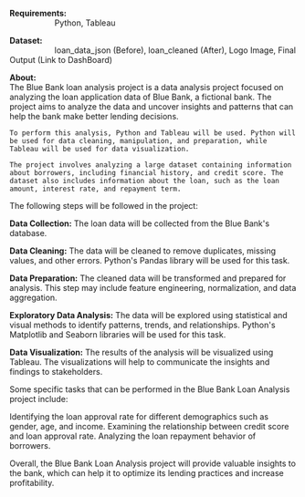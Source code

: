<strong>Requirements:</strong><br/>
&nbsp;&nbsp;&nbsp;&nbsp;&nbsp;&nbsp;&nbsp;&nbsp;&nbsp;&nbsp;&nbsp;&nbsp;&nbsp;&nbsp;&nbsp;&nbsp;&nbsp;&nbsp;&nbsp;&nbsp;Python, Tableau
          
<strong>Dataset:</strong><br/>
&nbsp;&nbsp;&nbsp;&nbsp;&nbsp;&nbsp;&nbsp;&nbsp;&nbsp;&nbsp;&nbsp;&nbsp;&nbsp;&nbsp;&nbsp;&nbsp;&nbsp;&nbsp;&nbsp;&nbsp;loan_data_json (Before), loan_cleaned (After), Logo Image, Final Output (Link to DashBoard)
      
<strong>About:</strong><br/>
	The Blue Bank loan analysis project is a data analysis project focused on analyzing the loan application data of Blue Bank, a fictional bank. The project aims to analyze the data and uncover insights and patterns that can help the bank make better lending decisions.

	To perform this analysis, Python and Tableau will be used. Python will be used for data cleaning, manipulation, and preparation, while Tableau will be used for data visualization.

	The project involves analyzing a large dataset containing information about borrowers, including financial history, and credit score. The dataset also includes information about the loan, such as the loan amount, interest rate, and repayment term.

The following steps will be followed in the project:

<strong>Data Collection:</strong> The loan data will be collected from the Blue Bank's database.

<strong>Data Cleaning:</strong> The data will be cleaned to remove duplicates, missing values, and other errors. Python's Pandas library will be used for this task.

<strong>Data Preparation:</strong> The cleaned data will be transformed and prepared for analysis. This step may include feature engineering, normalization, and data aggregation.

<strong>Exploratory Data Analysis:</strong> The data will be explored using statistical and visual methods to identify patterns, trends, and relationships. Python's Matplotlib and Seaborn libraries will be used for this task.

<strong>Data Visualization:</strong> The results of the analysis will be visualized using Tableau. The visualizations will help to communicate the insights and findings to stakeholders.

Some specific tasks that can be performed in the Blue Bank Loan Analysis project include:

Identifying the loan approval rate for different demographics such as gender, age, and income.
Examining the relationship between credit score and loan approval rate.
Analyzing the loan repayment behavior of borrowers.

Overall, the Blue Bank Loan Analysis project will provide valuable insights to the bank, which can help it to optimize its lending practices and increase profitability.






